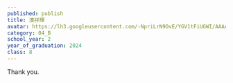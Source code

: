 ```yaml
---
published: publish
title: 湊祥輝
avatar: https://lh3.googleusercontent.com/-NpriLrN9OvE/YGV1tFiUGWI/AAAAAAAAUqs/kAQxfd1Vm9Ex9fRvg1kNHSMrvHE3SLS8ACE0YBhgLKroEAL1OcqxiArkQK4oQ-xG_PPb6dmy6DIov4YDTfzzfMkK7UErkkt-mLTbcvrQQC4RI79MwKHOn69TXcXveffCSRli6JRQnGltM_e4PspDOktbysMRxGIieg9sEMxBSYiQkSaBRYyiAzMIX2DyT6Sl7_GAUnBCuvYAkQaV5UnCmrG33U7UkhRAsMhUOTFQ73MEuNW1fihjkqU5OjT8ruCtotETpnSe7GfMVhHblms7d5QUyHmdpsqXuWJ5qNJPRQn4WyIMKhtF7tR2YP0__Z6AC3OOjGwIBXbbyz82U-I-MEhdX3NmsuY9VBAJTafcpd0K_KNtRpLlHWy_u_ECPwD5YsXh1Ayg4c-erjDWGrTB51_Ois0wbqT6hZ0YjIderhI9e6HLmbYlYasBQ1sRIMzh8j-X2bKsaJL3-9s5TgUR5Yvwydghrd8M16oYA5W4FjvdxPt5_fx16KpllSNPjt-M37RAtC0YPQN4DDaxWgrdBeHjmc27Ny0bcosIRhrlkNckWWUuzQodiGebVsRZy0qZyiO4tpkozZAEdsIAbdZbDK3BTgyXKvmcsRuExHT0usJJWKdIBOHQ_PJYvpkz0OJUnyeMFzZN2pEsV8vWvscMcSLi-JU09wNCw4383Hs76LBLNnbaSqAB3e5AQOB3paFzR9F-wOWjsIb7wQI3mRFLjYlgeUeTNmhRe1Qt2kBzWk8EVWVtAMe3yxqPToon2d7U9yWPMdtWVW4MRD7xgZgGsSFFNMfRTldhsjMHsMKOymoMG/IMG_4764.HEIC
category: 04_B
school_year: 2
year_of_graduation: 2024
class: 8
---
```

Thank you.